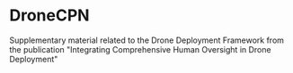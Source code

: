 # DroneCPN
Supplementary material related to the Drone Deployment Framework from the publication "Integrating Comprehensive Human Oversight in Drone Deployment"
